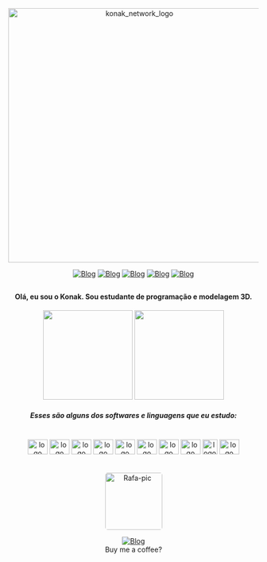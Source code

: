 

<div align="center">
    <img alt="konak_network_logo" style="width:512px" src="https://cdn.discordapp.com/attachments/1076433642034823208/1076638417812721674/konak_network_sub2.png" />

[![Blog](https://img.shields.io/badge/Discord-7289DA?style=for-the-badge&logo=discord&logoColor=white)](https://discord.gg/4yKqgZjYPH)
[![Blog](https://img.shields.io/badge/Instagram-E4405F?style=for-the-badge&logo=instagram&logoColor=white)](https://www.instagram.com/konakzinho/)
[![Blog](https://img.shields.io/badge/YouTube-FF0000?style=for-the-badge&logo=youtube&logoColor=white)](https://www.youtube.com/channel/UCoOwel5SvxaBo4U27R8h6Rg)
[![Blog](https://img.shields.io/badge/Gmail-D14836?style=for-the-badge&logo=gmail&logoColor=white)](mailto:konaknetwork@gmail.com)
[![Blog](https://img.shields.io/badge/Spotify-1ED760?&style=for-the-badge&logo=spotify&logoColor=white)](https://open.spotify.com/user/wallsmello?si=bee1a8b30d7d4f2d)
##

#### Olá, eu sou o Konak. Sou estudante de programação e modelagem 3D.

<img height="180em" src="https://github-readme-stats.vercel.app/api?username=konakzinho&show_icons=true&theme=dark"/>
<img height="180em" src="https://github-readme-stats.vercel.app/api/top-langs/?username=konakzinho&layout=compact&theme=dark"/>

##### Esses são alguns dos softwares e linguagens que eu estudo:<br><br>

<div style="display: inline_block">
    <img  alt="logo" height="30" width="40" src="https://cdn.jsdelivr.net/gh/devicons/devicon/icons/html5/html5-original.svg" />
    <img alt="logo" height="30" width="40" src="https://cdn.jsdelivr.net/gh/devicons/devicon/icons/css3/css3-original.svg" />
    <img  alt="logo" height="30" width="40" src="https://cdn.jsdelivr.net/gh/devicons/devicon/icons/javascript/javascript-original.svg" />
    <img  alt="logo" height="30" width="40" src="https://cdn.jsdelivr.net/gh/devicons/devicon/icons/python/python-original.svg" />
    <img  alt="logo" height="30" width="40" src="https://cdn.jsdelivr.net/gh/devicons/devicon/icons/lua/lua-original.svg"/>
    <img  alt="logo" height="30" width="40" src="https://cdn.jsdelivr.net/gh/devicons/devicon/icons/vscode/vscode-original.svg" />
    <img  alt="logo" height="30" width="40" src="https://cdn.jsdelivr.net/gh/devicons/devicon/icons/blender/blender-original.svg" />
    <img  alt="logo" height="30" width="40" src="https://cdn.jsdelivr.net/gh/devicons/devicon/icons/photoshop/photoshop-line.svg" />
    <img  alt="logo" height="30" width="30" src="https://img.icons8.com/color/480/autodesk-3ds-max.png" />
    <img  alt="logo" height="30" width="40" src="https://cdn.jsdelivr.net/gh/devicons/devicon/icons/premierepro/premierepro-original.svg" />
</div><br>


<div   style="display: inline_block"><br>
    <div style="text-align:center">
  <img alt="Rafa-pic" height="115" style="border-radius:5px;" src="https://cdn.discordapp.com/attachments/1076433642034823208/1076614671026634762/avatar.png?width=676&height=676">

  [![Blog](https://img.shields.io/badge/picpay-21C25E?style=for-the-badge&logo=picpay&logoColor=white)](https://picpay.me/konak)
<br>
Buy me a coffee?

##

</div>
</div>
